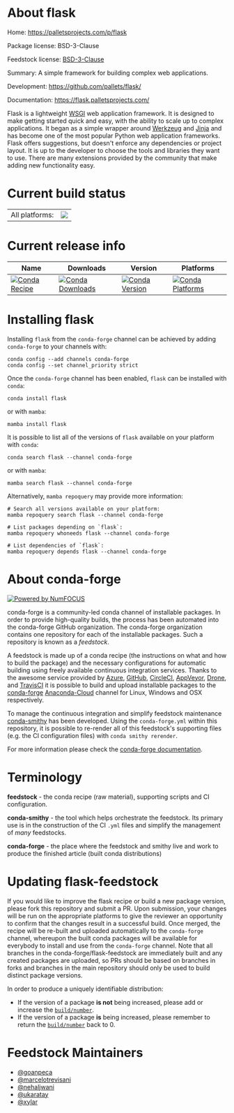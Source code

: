 About flask
===========

Home: https://palletsprojects.com/p/flask

Package license: BSD-3-Clause

Feedstock license: [BSD-3-Clause](https://github.com/conda-forge/flask-feedstock/blob/main/LICENSE.txt)

Summary: A simple framework for building complex web applications.

Development: https://github.com/pallets/flask/

Documentation: https://flask.palletsprojects.com/

Flask is a lightweight [WSGI](https://wsgi.readthedocs.io/) web application framework. It is designed
to make getting started quick and easy, with the ability to scale up to
complex applications. It began as a simple wrapper around [Werkzeug](https://werkzeug.palletsprojects.com/)
and [Jinja](https://jinja.palletsprojects.com/) and has become one of the most popular Python web
application frameworks.
Flask offers suggestions, but doesn't enforce any dependencies or
project layout. It is up to the developer to choose the tools and
libraries they want to use. There are many extensions provided by the
community that make adding new functionality easy.


Current build status
====================


<table><tr><td>All platforms:</td>
    <td>
      <a href="https://dev.azure.com/conda-forge/feedstock-builds/_build/latest?definitionId=2934&branchName=main">
        <img src="https://dev.azure.com/conda-forge/feedstock-builds/_apis/build/status/flask-feedstock?branchName=main">
      </a>
    </td>
  </tr>
</table>

Current release info
====================

| Name | Downloads | Version | Platforms |
| --- | --- | --- | --- |
| [![Conda Recipe](https://img.shields.io/badge/recipe-flask-green.svg)](https://anaconda.org/conda-forge/flask) | [![Conda Downloads](https://img.shields.io/conda/dn/conda-forge/flask.svg)](https://anaconda.org/conda-forge/flask) | [![Conda Version](https://img.shields.io/conda/vn/conda-forge/flask.svg)](https://anaconda.org/conda-forge/flask) | [![Conda Platforms](https://img.shields.io/conda/pn/conda-forge/flask.svg)](https://anaconda.org/conda-forge/flask) |

Installing flask
================

Installing `flask` from the `conda-forge` channel can be achieved by adding `conda-forge` to your channels with:

```
conda config --add channels conda-forge
conda config --set channel_priority strict
```

Once the `conda-forge` channel has been enabled, `flask` can be installed with `conda`:

```
conda install flask
```

or with `mamba`:

```
mamba install flask
```

It is possible to list all of the versions of `flask` available on your platform with `conda`:

```
conda search flask --channel conda-forge
```

or with `mamba`:

```
mamba search flask --channel conda-forge
```

Alternatively, `mamba repoquery` may provide more information:

```
# Search all versions available on your platform:
mamba repoquery search flask --channel conda-forge

# List packages depending on `flask`:
mamba repoquery whoneeds flask --channel conda-forge

# List dependencies of `flask`:
mamba repoquery depends flask --channel conda-forge
```


About conda-forge
=================

[![Powered by
NumFOCUS](https://img.shields.io/badge/powered%20by-NumFOCUS-orange.svg?style=flat&colorA=E1523D&colorB=007D8A)](https://numfocus.org)

conda-forge is a community-led conda channel of installable packages.
In order to provide high-quality builds, the process has been automated into the
conda-forge GitHub organization. The conda-forge organization contains one repository
for each of the installable packages. Such a repository is known as a *feedstock*.

A feedstock is made up of a conda recipe (the instructions on what and how to build
the package) and the necessary configurations for automatic building using freely
available continuous integration services. Thanks to the awesome service provided by
[Azure](https://azure.microsoft.com/en-us/services/devops/), [GitHub](https://github.com/),
[CircleCI](https://circleci.com/), [AppVeyor](https://www.appveyor.com/),
[Drone](https://cloud.drone.io/welcome), and [TravisCI](https://travis-ci.com/)
it is possible to build and upload installable packages to the
[conda-forge](https://anaconda.org/conda-forge) [Anaconda-Cloud](https://anaconda.org/)
channel for Linux, Windows and OSX respectively.

To manage the continuous integration and simplify feedstock maintenance
[conda-smithy](https://github.com/conda-forge/conda-smithy) has been developed.
Using the ``conda-forge.yml`` within this repository, it is possible to re-render all of
this feedstock's supporting files (e.g. the CI configuration files) with ``conda smithy rerender``.

For more information please check the [conda-forge documentation](https://conda-forge.org/docs/).

Terminology
===========

**feedstock** - the conda recipe (raw material), supporting scripts and CI configuration.

**conda-smithy** - the tool which helps orchestrate the feedstock.
                   Its primary use is in the construction of the CI ``.yml`` files
                   and simplify the management of *many* feedstocks.

**conda-forge** - the place where the feedstock and smithy live and work to
                  produce the finished article (built conda distributions)


Updating flask-feedstock
========================

If you would like to improve the flask recipe or build a new
package version, please fork this repository and submit a PR. Upon submission,
your changes will be run on the appropriate platforms to give the reviewer an
opportunity to confirm that the changes result in a successful build. Once
merged, the recipe will be re-built and uploaded automatically to the
`conda-forge` channel, whereupon the built conda packages will be available for
everybody to install and use from the `conda-forge` channel.
Note that all branches in the conda-forge/flask-feedstock are
immediately built and any created packages are uploaded, so PRs should be based
on branches in forks and branches in the main repository should only be used to
build distinct package versions.

In order to produce a uniquely identifiable distribution:
 * If the version of a package **is not** being increased, please add or increase
   the [``build/number``](https://docs.conda.io/projects/conda-build/en/latest/resources/define-metadata.html#build-number-and-string).
 * If the version of a package **is** being increased, please remember to return
   the [``build/number``](https://docs.conda.io/projects/conda-build/en/latest/resources/define-metadata.html#build-number-and-string)
   back to 0.

Feedstock Maintainers
=====================

* [@goanpeca](https://github.com/goanpeca/)
* [@marcelotrevisani](https://github.com/marcelotrevisani/)
* [@nehaljwani](https://github.com/nehaljwani/)
* [@ukaratay](https://github.com/ukaratay/)
* [@xylar](https://github.com/xylar/)

